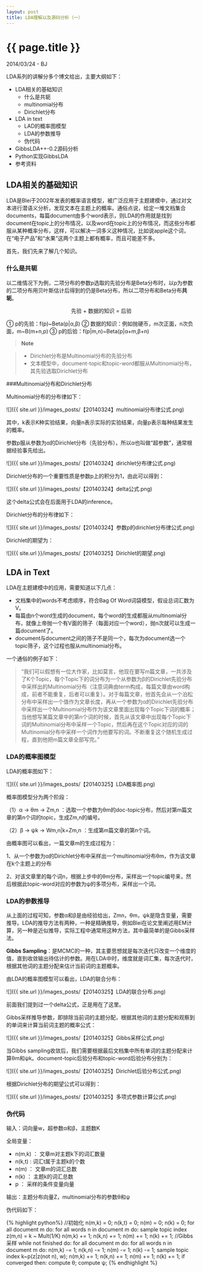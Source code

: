 ```yaml
---
layout: post
title: LDA理解以及源码分析（一）
---
```


{{ page.title }}
================

<p class="meta">2014/03/24 - BJ</p>

LDA系列的讲解分多个博文给出，主要大纲如下：

+ LDA相关的基础知识
  * 什么是共轭
  * multinomial分布
  * Dirichlet分布
+ LDA in text
  * LAD的概率图模型
  * LDA的参数推导
  * 伪代码
+ GibbsLDA++-0.2源码分析
+ Python实现GibbsLDA
+ 参考资料


## LDA相关的基础知识

LDA是Blei于2002年发表的概率语言模型，被广泛应用于主题建模中，通过对文本进行潜语义分析，发现文本在主题上的概率。通俗点说，给定一堆文档集合documents，每篇document由多个word表示，则LDA的作用就是找到document在topic上的分布情况，以及word在topic上的分布情况，而这些分布都服从某种概率分布，这样，可以解决一词多义这种情况，比如说apple这个词，在“电子产品”和“水果”这两个主题上都有概率，而且可能差不多。

首先，我们先来了解几个知识。

### 什么是**共轭**

以二维情况下为例，二项分布的参数p选取的先验分布是Beta分布时，以p为参数的二项分布用贝叶斯估计后得到的仍是Beta分布，所以二项分布和Beta分布**共轭**。

<center>先验 + 数据的知识 = 后验</center>

① p的先验：f(p)~Beta(p|α,β)
② 数据的知识：例如抛硬币，m次正面，n次负面，m~B(m+n,p)
③ p的后验：f(p|m,n)~Beta(p|α+m,β+n) 

> **Note**

> - Dirichlet分布是Multinomial分布的先验分布
> - 文本模型中，document-topic和topic-word都服从Multinomial分布，其先验选取Dirichlet分布


###Multinomial分布和Dirichlet分布

Multinomial分布的分布律如下：

![]({{ site.url }}/images_posts/【20140324】multinomial分布律公式.png)

其中，k表示K种实验结果，向量n表示实际的实验结果，向量p表示每种结果发生的概率。

参数p服从参数为α的Dirichlet分布（先验分布），所以α也叫做“超参数”，通常根据经验事先给出。

![]({{ site.url }}/images_posts/【20140324】dirichlet分布律公式.png)

Dirichlet分布的一个重要性质是参数p上的积分为1，由此可以得到：

![]({{ site.url }}/images_posts/【20140324】delta公式.png)

这个delta公式会在后面用于LDA的inference。

Dirichlet分布的分布律如下：

![]({{ site.url }}/images_posts/【20140324】参数p的dirichlet分布律公式.png)

Dirichlet的期望为：

![]({{ site.url }}/images_posts/【20140325】Dirichlet的期望.png)

## LDA in Text

LDA在主题建模中的应用，需要知道以下几点：

* 文档集中的words不考虑顺序，符合Bag Of Word词袋模型，假设总词汇数为V。
* 每篇由n个word生成的document，每个word的生成都服从multinomial分布，就像上帝抛一个有V面的筛子（每面对应一个word），抛n次就可以生成一篇document了。
* document与document之间的筛子不是同一个，每次为document选一个topic筛子，这个过程也服从multinomial分布。

一个通俗的例子如下：

> “我们可以假想有一位大作家，比如莫言，他现在要写m篇文章，一共涉及了K个Topic，每个Topic下的词分布为一个从参数为β的Dirichlet先验分布中采样出的Multinomial分布（注意词典由term构成，每篇文章由word构成，前者不能重复，后者可以重复）。对于每篇文章，他首先会从一个泊松分布中采样出一个值作为文章长度，再从一个参数为α的Dirichlet先验分布中采样出一个Multinomial分布作为该文章里面出现每个Topic下词的概率；当他想写某篇文章中的第n个词的时候，首先从该文章中出现每个Topic下词的Multinomial分布中采样一个Topic，然后再在这个Topic对应的词的Multinomial分布中采样一个词作为他要写的词。不断重复这个随机生成过程，直到他把m篇文章全部写完。”

### LDA的概率图模型

LDA的概率图如下：

![]({{ site.url }}/images_posts/【20140325】LDA概率图.png)

概率图模型分为两个阶段：

（1）α -> θm -> Zm,n ：选取一个参数为θm的doc-topic分布，然后对第m篇文章的第n个词的topic，生成Zm,n的编号。

（2）β -> ψk -> Wm,n|k=Zm,n ：生成第m篇文章的第n个词。

由概率图可以看出，一篇文章m的生成过程为：

1、从一个参数为α的Dirichlet分布中采样出一个multinomial分布θm，作为该文章在k个主题上的分布

2、对该文章里的每个词n，根据上步中的θm分布，采样出一个topic编号来，然后根据此topic-word对应的参数为ψ的多项分布，采样出一个词。

### LDA的参数推导

从上面的过程可知，参数α和β是由经验给出，Zmn，θm，ψk是隐含变量，需要推导。LDA的推导方法有两种，一种是精确推导，例如Blei在论文里阐述用EM计算，另一种是近似推导，实际工程中通常用这种方法，其中最简单的是Gibbs采样法。

**Gibbs Sampling**：是MCMC的一种，其主要思想就是每次迭代只改变一个维度的值，直到收敛输出待估计的参数。用在LDA中时，维度就是词汇集，每次迭代时，根据其他词的主题分配来估计当前词的主题概率。

由LDA的概率图模型可以看出，LDA的联合分布：

![]({{ site.url }}/images_posts/【20140325】LDA的联合分布.png)

前面我们提到过一个delta公式，正是用在了这里。

Gibbs采样推导参数，即排除当前词的主题分配，根据其他词的主题分配和观察到的单词来计算当前词主题的概率公式：

![]({{ site.url }}/images_posts/【20140325】Gibbs采样公式.png)

当Gibbs sampling收敛后，我们需要根据最后文档集中所有单词的主题分配来计算θm和ψk。document-topic后验分布和topic-word后验分布分别为：

![]({{ site.url }}/images_posts/【20140325】Dirichlet后验分布公式.png)

根据Dirichlet分布的期望公式可以得到：

![]({{ site.url }}/images_posts/【20140325】多项式参数计算公式.png)

### 伪代码

输入：词向量w，超参数α和β，主题数K

全局变量：

* n(m,k) ： 文章m对主题k下的词汇数量
* n(k,t) : 词汇t属于主题k的个数
* n(m) ： 文章m的词汇总数
* n(k) ： 主题k的词汇总数
* p ： 采样的条件变量向量

输出：主题分布向量Z，multinomial分布的参数θ和ψ

伪代码如下：

{% highlight python%}
//初始化
n(m,k) = 0; n(k,t) = 0; n(m) = 0; n(k) = 0;
for all document m do:
    for all words n in document m do:
        sample topic index z(m,n) = k ~ Mult(1/K)
        n(m,k) += 1;  n(k,n) += 1; n(m) += 1; n(k) += 1;
//Gibbs采样
while not finished do:
    for all document m do:
        for all words n in document m do:
            n(m,k) -= 1; n(k,n) -= 1; n(m) -= 1; n(k) -= 1;
            sample topic index k~p(z|z(not n), w);
            n(m,k) += 1; n(k,n) += 1; n(m) += 1; n(k) += 1;
    if converged then:
        compute θ;
        compute ψ;
{% endhighlight %}

